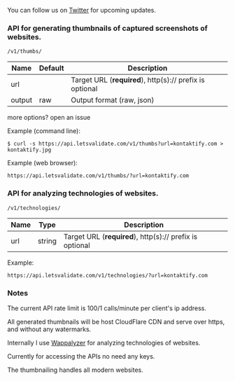 You can follow us on [Twitter](https://twitter.com/letsvalidate) for upcoming updates.


### API for generating thumbnails of captured screenshots of websites.

    /v1/thumbs/

Name    | Default   | Description
----    | -------   | -----------
url     |           | Target URL (**required**), http(s):// prefix is optional
output  | raw       | Output format (raw, json)

more options? open an issue

Example (command line):

    $ curl -s https://api.letsvalidate.com/v1/thumbs?url=kontaktify.com > kontaktify.jpg

Example (web browser):

    https://api.letsvalidate.com/v1/thumbs/?url=kontaktify.com



### API for analyzing technologies of websites.

    /v1/technologies/

Name    | Type      | Description
----    | ----      | -----------
url     | string    | Target URL (**required**), http(s):// prefix is optional

Example:

    https://api.letsvalidate.com/v1/technologies/?url=kontaktify.com


### Notes

The current API rate limit is 100/1 calls/minute per client's ip address.

All generated thumbnails will be host CloudFlare CDN and serve over https, and without any watermarks.

Internally I use [Wappalyzer](https://github.com/AliasIO/Wappalyzer) for analyzing technologies of websites.

Currently for accessing the APIs no need any keys.

The thumbnailing handles all modern websites.
